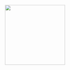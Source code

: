 <a href="https://github.com/KatyaGotskina/github-readme-stats">
  <img height="200" align="center" src="https://github-readme-stats.vercel.app/api?username=KatyaGotskina" />
</a>
